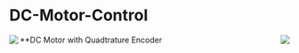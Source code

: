 # DC-Motor-Control
**DC Motor with Quadtrature Encoder
<img align="right" src=https://user-images.githubusercontent.com/113368613/215935265-a4c17ec2-bada-4e5f-96e2-8b300fae6346.png >
<img align="Left" src=https://user-images.githubusercontent.com/113368613/215935932-8b3718aa-db3f-4ab0-8ae2-0e8f93fdb5ea.png >

